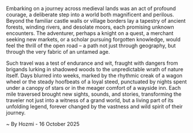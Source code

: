 
Embarking on a journey across medieval lands was an act of profound courage, a deliberate step into a world both magnificent and perilous. Beyond the familiar castle walls or village borders lay a tapestry of ancient forests, winding rivers, and desolate moors, each promising unknown encounters. The adventurer, perhaps a knight on a quest, a merchant seeking new markets, or a scholar pursuing forgotten knowledge, would feel the thrill of the open road – a path not just through geography, but through the very fabric of an untamed age.

Such travel was a test of endurance and wit, fraught with dangers from brigands lurking in shadowed woods to the unpredictable wrath of nature itself. Days blurred into weeks, marked by the rhythmic creak of a wagon wheel or the steady hoofbeats of a loyal steed, punctuated by nights spent under a canopy of stars or in the meager comfort of a wayside inn. Each mile traversed brought new sights, sounds, and stories, transforming the traveler not just into a witness of a grand world, but a living part of its unfolding legend, forever changed by the vastness and wild spirit of their journey.

~ By Hozmi - 16 October 2025
